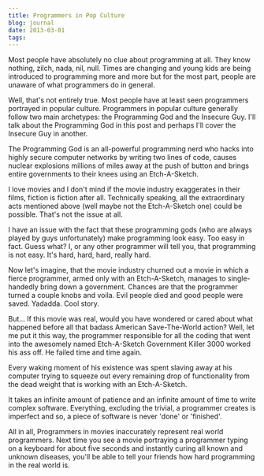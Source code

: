 ```yaml
---
title: Programmers in Pop Culture
blog: journal
date: 2013-03-01
tags:
---
```

Most people have absolutely no clue about programming at all. They know nothing, zilch, nada, nil, null. Times are changing and young kids are being introduced to programming more and more but for the most part, people are unaware of what programmers do in general.

Well, that's not entirely true. Most people have at least seen programmers portrayed in popular culture. Programmers in popular culture generally follow two main archetypes: the Programming God and the Insecure Guy. I'll talk about the Programming God in this post and perhaps I'll cover the Insecure Guy in another.

The Programming God is an all-powerful programming nerd who hacks into highly secure computer networks by writing two lines of code, causes nuclear explosions millions of miles away at the push of button and brings entire governments to their knees using an Etch-A-Sketch.

I love movies and I don't mind if the movie industry exaggerates in their films, fiction is fiction after all. Technically speaking, all the extraordinary acts mentioned above (well maybe not the Etch-A-Sketch one) could be possible. That's not the issue at all.

I have an issue with the fact that these programming gods (who are always played by guys unfortunately) make programming look easy. Too easy in fact. Guess what? I, or any other programmer will tell you, that programming is not easy. It's hard, hard, hard, really hard.

Now let's imagine, that the movie industry churned out a movie in which a fierce programmer, armed only with an Etch-A-Sketch, manages to single-handedly bring down a government. Chances are that the programmer turned a couple knobs and voila. Evil people died and good people were saved. Yadadda. Cool story.

But... If this movie was real, would you have wondered or cared about what happened before all that badass American Save-The-World action? Well, let me put it this way, the programmer responsible for all the coding that went into the awesomely named Etch-A-Sketch Government Killer 3000 worked his ass off. He failed time and time again.

Every waking moment of his existence was spent slaving away at his computer trying to squeeze out every remaining drop of functionality from the dead weight that is working with an Etch-A-Sketch.

It takes an infinite amount of patience and an infinite amount of time to write complex software. Everything, excluding the trivial, a programmer creates is imperfect and so, a piece of software is never 'done' or 'finished'.

All in all, Programmers in movies inaccurately represent real world programmers. Next time you see a movie portraying a programmer typing on a keyboard for about five seconds and instantly curing all known and unknown diseases, you'll be able to tell your friends how hard programming in the real world is.
